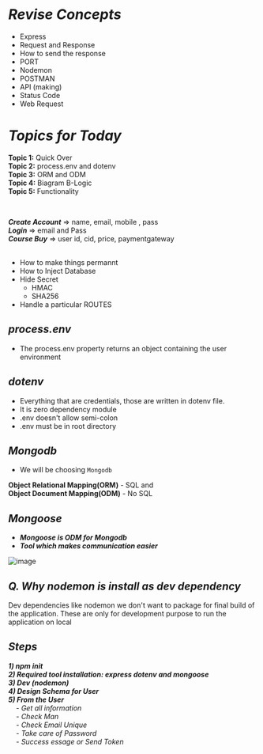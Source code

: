 # _Revise Concepts_
- Express
- Request and Response
- How to send the response
- PORT
- Nodemon
- POSTMAN
- API (making)
- Status Code
- Web Request

# _Topics for Today_
<b>Topic 1:</b> Quick Over<br>
<b>Topic 2:</b> process.env and dotenv<br>
<b>Topic 3:</b> ORM and ODM<br>
<b>Topic 4:</b> Biagram B-Logic<br> 
<b>Topic 5:</b> Functionality<br>

<br>

<b><i>Create Account</b></i> => name, email, mobile , pass<br>
<b><i>Login</b></i>          => email and Pass<br>
<b><i>Course Buy</b></i>    => user id, cid, price, paymentgateway<br>
<br>
- How to make things permannt
- How to Inject Database
- Hide Secret
   - HMAC
   - SHA256
- Handle a particular ROUTES

## _process.env_
- The process.env property returns an object containing the user environment

## _dotenv_
- Everything that are credentials, those are written in dotenv file.
- It is zero dependency module
- .env doesn't allow semi-colon
- .env must be in root directory

## _Mongodb_
- We will be choosing `Mongodb`

 **Object Relational Mapping(ORM)** - SQL and <br>
 **Object Document Mapping(ODM)** - No SQL

## _Mongoose_
- **_Mongoose is ODM for Mongodb_**
- **_Tool which makes communication easier_**

![image](https://user-images.githubusercontent.com/91872149/200102464-2b07e164-44d9-485f-a6dc-6e6edcd375b7.png)

## _Q. Why nodemon is install as dev dependency_

Dev dependencies like nodemon we don't want to package for final build of the application. These are only for development purpose to run the application on local

## _Steps_
**_1) npm init_**<br>
**_2) Required tool installation: express dotenv and mongoose_**<br>
**_3) Dev (nodemon)_**<br>
**_4) Design Schema for User_**<br>
**_5) From the User_**<br>
       &nbsp;&nbsp;&nbsp;&nbsp;- _Get all information_<br>
       &nbsp;&nbsp;&nbsp;&nbsp;- _Check Man_<br>
       &nbsp;&nbsp;&nbsp;&nbsp;- _Check Email Unique_<br>
       &nbsp;&nbsp;&nbsp;&nbsp;- _Take care of Password_<br>
       &nbsp;&nbsp;&nbsp;&nbsp;- _Success essage or Send Token_<br>

